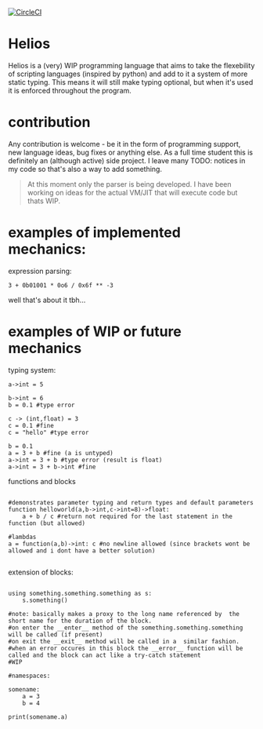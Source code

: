 
[![CircleCI](https://circleci.com/gh/helios-language/helios.svg?style=svg)](https://circleci.com/gh/helios-language/helios)

# Helios

Helios is a (very) WIP programming language that aims to take the flexebility of scripting languages (inspired by python) and add to it a system of more static typing. This means it will still make typing optional, but when it's used it is enforced throughout the program.

# contribution

Any contribution is welcome - be it in the form of programming support, new language ideas, bug fixes or anything else. As a full time student this is definitely an (although active) side project. I leave many TODO: notices in my code so that's also a way to add something.

> At this moment only the parser is being developed. I have been working on ideas for the actual VM/JIT that will execute code but thats WIP.

# examples of implemented mechanics:

expression parsing:

```
3 + 0b01001 * 0o6 / 0x6f ** -3
```

well that's about it tbh...

# examples of WIP or future mechanics

typing system:
```
a->int = 5

b->int = 6
b = 0.1 #type error

c -> (int,float) = 3
c = 0.1 #fine
c = "hello" #type error

b = 0.1
a = 3 + b #fine (a is untyped)
a->int = 3 + b #type error (result is float)
a->int = 3 + b->int #fine

```

functions and blocks
```

#demonstrates parameter typing and return types and default parameters
function helloworld(a,b->int,c->int=8)->float:
    a + b / c #return not required for the last statement in the function (but allowed)

#lambdas
a = function(a,b)->int: c #no newline allowed (since brackets wont be allowed and i dont have a better solution)


```

extension of blocks:

```

using something.something.something as s:
    s.something()

#note: basically makes a proxy to the long name referenced by  the short name for the duration of the block.
#on enter the __enter__ method of the something.something.something will be called (if present)
#on exit the __exit__ method will be called in a  similar fashion.
#when an error occures in this block the __error__ function will be called and the block can act like a try-catch statement
#WIP

#namespaces:

somename:
    a = 3
    b = 4

print(somename.a)

```
